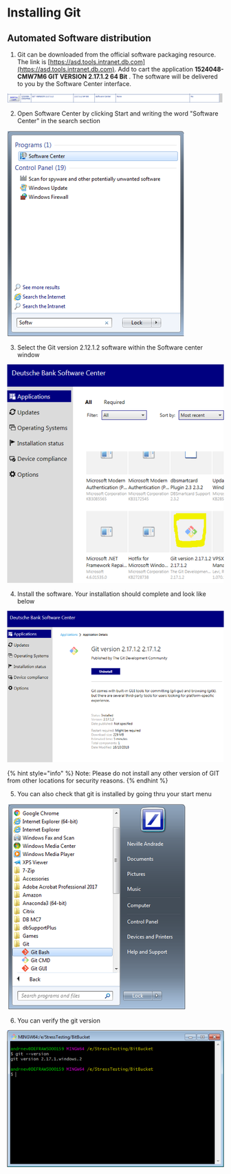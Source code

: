 # Installing Git

## Automated Software distribution

1. Git can be downloaded from the official software packaging resource. The link is [https://asd.tools.intranet.db.com](https://asd.tools.intranet.db.com). Add to cart the application **1524048-CMW7M6 GIT VERSION 2.17.1.2 64 Bit** . The software will be delivered to you by the Software Center interface.

![ASD GIT version that needs to be requisitioned](../.gitbook/assets/image%20%2823%29.png)

2. Open Software Center by clicking Start and writing the word "Software Center" in the search section

![Executing Software center](../.gitbook/assets/image%20%289%29.png)

3. Select the Git version 2.12.1.2 software within the Software center window

![Select Git from the Software center](../.gitbook/assets/image%20%287%29.png)

4. Install the software. Your installation should complete and look like below

![Successful installation of GIT](../.gitbook/assets/image%20%2825%29.png)

{% hint style="info" %}
Note: Please do not install any other version of GIT from other locations for security reasons.
{% endhint %}

5. You can also check that git is installed by going thru your start menu

![Git bash shell, windows shell and gui installed](../.gitbook/assets/image%20%288%29.png)

6. You can verify the git version 

![](../.gitbook/assets/image%20%2814%29.png)

